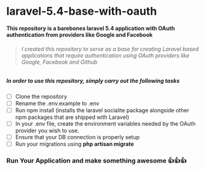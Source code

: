 # laravel-5.4-base-with-oauth
**This repository is a barebones laravel 5.4 application with OAuth authentication from providers like 
Google and Facebook**

>###### I created this repository to serve as a base for creating Laravel based applications that require authentication using OAuth providers like Google, Facebook and Github

##### In order to use this repository, simply carry out the following tasks

 - [ ] Clone the repository
 - [ ] Rename the .env.example to .env
 - [ ] Run npm install (installs the laravel socialite package alongside other npm packages that are shipped with Laravel)
 - [ ] In your .env file, create the environment variables needed by the OAuth provider you wish to use.
 - [ ] Ensure that your DB connection is properly setup
 - [ ] Run your migrations using **php artisan migrate**
    
### Run Your Application and make something awesome :thumbsup::thumbsup::thumbsup:


